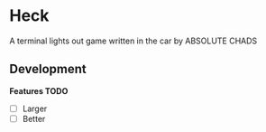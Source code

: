 # Heck

A terminal lights out game written in the car by ABSOLUTE CHADS

## Development

**Features TODO**

- [ ] Larger
- [ ] Better
